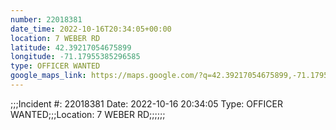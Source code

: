 ```yaml
---
number: 22018381
date_time: 2022-10-16T20:34:05+00:00
location: 7 WEBER RD
latitude: 42.39217054675899
longitude: -71.17955385296585
type: OFFICER WANTED
google_maps_link: https://maps.google.com/?q=42.39217054675899,-71.17955385296585
---
```


;;;Incident #: 22018381  Date: 2022-10-16 20:34:05   Type: OFFICER WANTED;;;Location: 7 WEBER RD;;;;;;
